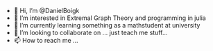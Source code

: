 - 👋 Hi, I’m @DanielBoigk
- 👀 I’m interested in Extremal Graph Theory and programming in julia
- 🌱 I’m currently learning something as a mathstudent at university
- 💞️ I’m looking to collaborate on ... just teach me stuff... 
- 📫 How to reach me ...

<!---
DanielBoigk/DanielBoigk is a ✨ special ✨ repository because its `README.md` (this file) appears on your GitHub profile.
You can click the Preview link to take a look at your changes.
--->

